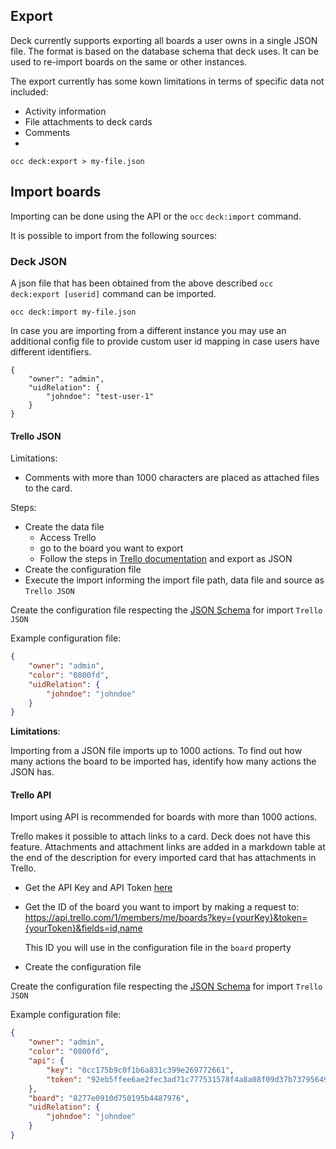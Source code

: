 <!--
  - SPDX-FileCopyrightText: 2023 Nextcloud GmbH and Nextcloud contributors
  - SPDX-License-Identifier: AGPL-3.0-or-later
-->
## Export

Deck currently supports exporting all boards a user owns in a single JSON file. The format is based on the database schema that deck uses. It can be used to re-import boards on the same or other instances.

The export currently has some kown limitations in terms of specific data not included:
- Activity information
- File attachments to deck cards
- Comments
-
```
occ deck:export > my-file.json
```

## Import boards

Importing can be done using the API or the `occ` `deck:import` command.

It is possible to import from the following sources:

### Deck JSON

A json file that has been obtained from the above described `occ deck:export [userid]` command can be imported.

```
occ deck:import my-file.json
```

In case you are importing from a different instance you may use an additional config file to provide custom user id mapping in case users have different identifiers.

```
{
    "owner": "admin",
    "uidRelation": {
        "johndoe": "test-user-1"
    }
}
```

#### Trello JSON

Limitations:
* Comments with more than 1000 characters are placed as attached files to the card.

Steps:
* Create the data file
	* Access Trello
	* go to the board you want to export
	* Follow the steps in [Trello documentation](https://help.trello.com/article/747-exporting-data-from-trello-1) and export as JSON
* Create the configuration file
* Execute the import informing the import file path, data file and source as `Trello JSON`

Create the configuration file respecting the [JSON Schema](https://github.com/nextcloud/deck/blob/main/lib/Service/Importer/fixtures/config-trelloJson-schema.json) for import `Trello JSON`

Example configuration file:
```json
{
    "owner": "admin",
    "color": "0800fd",
    "uidRelation": {
        "johndoe": "johndoe"
    }
}
```

**Limitations**:

Importing from a JSON file imports up to 1000 actions. To find out how many actions the board to be imported has, identify how many actions the JSON has.

#### Trello API

Import using API is recommended for boards with more than 1000 actions.

Trello makes it possible to attach links to a card. Deck does not have this feature. Attachments and attachment links are added in a markdown table at the end of the description for every imported card that has attachments in Trello.

* Get the API Key and API Token [here](https://developer.atlassian.com/cloud/trello/guides/rest-api/api-introduction/#authentication-and-authorization)
* Get the ID of the board you want to import by making a request to:
  https://api.trello.com/1/members/me/boards?key={yourKey}&token={yourToken}&fields=id,name

  This ID you will use in the configuration file in the `board` property
* Create the configuration file

Create the configuration file respecting the [JSON Schema](https://github.com/nextcloud/deck/blob/main/lib/Service/Importer/fixtures/config-trelloApi-schema.json) for import `Trello JSON`

Example configuration file:
```json
{
    "owner": "admin",
    "color": "0800fd",
    "api": {
        "key": "0cc175b9c0f1b6a831c399e269772661",
        "token": "92eb5ffee6ae2fec3ad71c777531578f4a8a08f09d37b73795649038408b5f33"
    },
    "board": "8277e0910d750195b4487976",
    "uidRelation": {
        "johndoe": "johndoe"
    }
}
```
